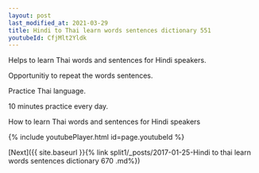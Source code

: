 ```yaml
---
layout: post
last_modified_at: 2021-03-29
title: Hindi to Thai learn words sentences dictionary 551 
youtubeId: CfjMlt2Yldk
---
```

 
 
Helps to learn Thai words and sentences for Hindi speakers.

Opportunitiy to repeat the words sentences. 

Practice Thai language. 
 
10 minutes practice every day. 
 
How to learn Thai words and sentences for Hindi speakers 
 
{% include youtubePlayer.html id=page.youtubeId %}
 
 
[Next]({{ site.baseurl }}{% link  split1/_posts/2017-01-25-Hindi to thai learn words sentences dictionary 670 .md%})
 
